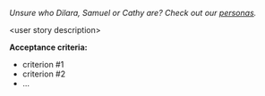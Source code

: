 _Unsure who Dilara, Samuel or Cathy are? Check out our [personas](https://github.com/Agatesse/hackergarten-session/wiki/Personas)._

\<user story description\>

**Acceptance criteria:**
- criterion #1
- criterion #2
- ...
